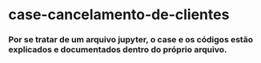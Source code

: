 # case-cancelamento-de-clientes

### Por se tratar de um arquivo jupyter, o case e os códigos estão explicados e documentados dentro do próprio arquivo.
